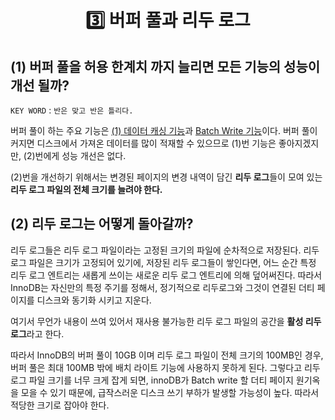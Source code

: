 <h1 align='center'>3️⃣ 버퍼 풀과 리두 로그 </h1>

## (1) 버퍼 풀을 허용 한계치 까지 늘리면 모든 기능의 성능이 개선 될까? 

`KEY WORD` : `반은 맞고 반은 틀리다.`

버퍼 풀이 하는 주요 기능은 <u>(1) 데이터 캐싱 기능</u>과 <u>Batch Write 기능</u>이다. 버퍼 풀이 커지면 디스크에서 가져온 데이터를 많이 적재할 수 있으므로 (1)번 기능은 좋아지겠지만, (2)번에게 성능 개선은 없다.

  (2)번을 개선하기 위해서는 변경된 페이지의 변경 내역이 담긴 **리두 로그**들이 모여 있는 **리두 로그 파일의 전체 크기를 늘려야 한다.**

## (2) 리두 로그는 어떻게 돌아갈까? 

리두 로그들은 리두 로그 파일이라는 고정된 크기의 파일에 순차적으로 저장된다. 리두 로그 파일은 크기가 고정되어 있기에, 저장된 리두 로그들이 쌓인다면, 어느 순간 특정 리두 로그 엔트리는 새롭게 쓰이는 새로운 리두 로그 엔트리에 의해 덮어써진다. 따라서 InnoDB는 자신만의 특정 주기를 정해서, 정기적으로 리두로그와 그것이 연결된 더티 페이지를 디스크와 동기화 시키고 지운다.

여기서 무언가 내용이 쓰여 있어서 재사용 불가능한 리두 로그 파일의 공간을 **활성 리두 로그**라고 한다. 

따라서 InnoDB의 버퍼 풀이 10GB 이며 리두 로그 파일이 전체 크기의 100MB인 경우, 버퍼 풀은 최대 100MB 밖에 배치 라이트 기능에 사용하지 못하게 된다. 그렇다고 리두 로그 파일 크기를 너무 크게 잡게 되면, innoDB가 Batch write 할 더티 페이지 원기옥을 모을 수 있기 때문에, 급작스러운 디스크 쓰기 부하가 발생할 가능성이 높다. 따라서 적당한 크기로 잡아야 한다.